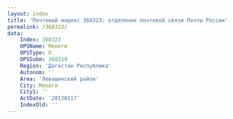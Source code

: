 ```yaml
---
layout: index
title: 'Почтовый индекс 368323: отделение почтовой связи Почты России'
permalink: /368323/
data:
    Index: 368323
    OPSName: Мекеги
    OPSType: О
    OPSSubm: 368319
    Region: 'Дагестан Республика'
    Autonom: ''
    Area: 'Левашинский район'
    City: Мекеги
    City1: ''
    ActDate: '20130117'
    IndexOld: ''
---
```

